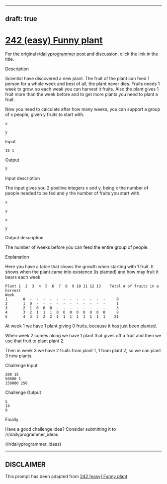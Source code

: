 ---
draft: true
----

# [242 (easy) Funny plant](https://www.reddit.com/r/dailyprogrammer/comments/3twuwf/20151123_challenge_242_easy_funny_plant/)

For the original [r/dailyprogrammer](https://www.reddit.com/r/dailyprogrammer/) post and discussion, click the link in the title.

Description

Scientist have discovered a new plant. The fruit of the plant can feed 1 person for a whole week and best of all, the plant never dies.
Fruits needs 1 week to grow, so each weak you can harvest it fruits.
Also the plant gives 1 fruit more than the week before and to get more plants you need to plant a fruit.

Now you need to calculate after how many weeks, you can support a group of x people, given y fruits to start with.


```
x
```

```
y
```
Input


```
15 1
```
Output


```
5
```
Input description

The input gives you 2 positive integers x and y, being x the number of people needed to be fed and y the number of fruits you start with.


```
x
```

```
y
```

```
x
```

```
y
```
Output description

The number of weeks before you can feed the entire group of people.

Explanation

Here you have a table that shows the growth when starting with 1 fruit.
It shows when the plant came into existence (is planted) and how may fruit it bears each week


```
Plant 1  2  3  4  5  6  7  8  9 10 11 12 13    Total # of fruits in a harvest
Week
1       0  -  -  -  -  -  -  -  -  -  -  -  -     0
2       1  0  -  -  -  -  -  -  -  -  -  -  -     1
3       2  1  0  0  0  -  -  -  -  -  -  -  -     3
4       3  2  1  1  1  0  0  0  0  0  0  0  0     8
5       4  3  2  2  2  1  1  1  1  1  1  1  1    21
```
At week 1 we have 1 plant giving 0 fruits, because it has just been planted.

When week 2 comes along we have 1 plant that gives off a fruit and then we use that fruit to plant plant 2.

Then in week 3 we have 2 fruits from plant 1, 1 from plant 2, so we can plant 3 new plants.

Challenge Input


```
200 15
50000 1
150000 250
```
Challenge Output


```
5
14
9
```
Finally

Have a good challenge idea?
Consider submitting it to /r/dailyprogrammer_ideas

(/r/dailyprogrammer_ideas)

----
## **DISCLAIMER**
This prompt has been adapted from [242 [easy] Funny plant](https://www.reddit.com/r/dailyprogrammer/comments/3twuwf/20151123_challenge_242_easy_funny_plant/
)
